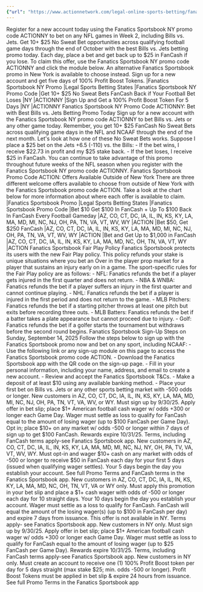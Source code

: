 ```yaml
---
{"url": "https://www.actionnetwork.com/legal-online-sports-betting/fanatics-sportsbook-ny-promo-code-actionny-claim-best-bills-jets-betting-promo-10-25-no-sweat-bets", "title": "Fanatics Sportsbook NY Promo Code ACTIONNY: Claim Best Bills vs. Jets Betting Promo with 10+ $25 No Sweat Bets", "published": "2025-09-14T14:20:02.000Z", "source": "actionnetwork.com", "ingested": "2025-09-27"}
---
```


Register for a new account today using the Fanatics Sportsbook NY promo code ACTIONNY to bet on any NFL games in Week 2, including Bills vs. Jets. Get 10+ $25 No Sweat Bet opportunities across qualifying football game days through the end of October with the best Bills vs. Jets betting promo today. Each day, place a bet and get back up to $25 in FanCash if you lose. To claim this offer, use the Fanatics Sportsbook NY promo code ACTIONNY and click the module below. An alternative Fanatics Sportsbook promo in New York is available to choose instead. Sign up for a new account and get five days of 100% Profit Boost Tokens. |Fanatics Sportsbook NY Promo |Legal Sports Betting States |Fanatics Sportsbook NY Promo Code |Get 10+ $25 No Sweat Bets FanCash Back if Your Football Bet Loses |NY |ACTIONNY |Sign Up and Get a 100% Profit Boost Token For 5 Days |NY |ACTIONNY Fanatics Sportsbook NY Promo Code ACTIONNY: Bet with Best Bills vs. Jets Betting Promo Today Sign up for a new account with the Fanatics Sportsbook NY promo code ACTIONNY to bet Bills vs. Jets or any other game today. Remember, you get 10+ $25 FanCash No Sweat Bets across qualifying game days in the NFL and NCAAF through the end of the next month. Let's look at how one of these No Sweat Bets works. Suppose I place a $25 bet on the Jets +6.5 (-110) vs. the Bills: - If the bet wins, I receive $22.73 in profit and my $25 stake back. - If the bet loses, I receive $25 in FanCash. You can continue to take advantage of this promo throughout future weeks of the NFL season when you register with the Fanatics Sportsbook NY promo code ACTIONNY. Fanatics Sportsbook Promo Code ACTION: Offers Available Outside of New York There are three different welcome offers available to choose from outside of New York with the Fanatics Sportsbook promo code ACTION. Take a look at the chart below for more information about where each offer is available to claim. |Fanatics Sportsbook Promo |Legal Sports Betting States |Fanatics Sportsbook Promo Code |Bet $10 Get $100 In FanCash + Up To $100 Back In FanCash Every Football Gameday |AZ, CO, CT, DC, IA, IL, IN, KS, KY, LA, MA, MD, MI, NC, NJ, OH, PA, TN, VA, VT, WV, WY |ACTION |Bet $50, Get $250 FanCash |AZ, CO, CT, DC, IA, IL, IN, KS, KY, LA, MA, MD, MI, NC, NJ, OH, PA, TN, VA, VT, WV, WY |ACTION |Bet and Get Up to $1,000 in FanCash |AZ, CO, CT, DC, IA, IL, IN, KS, KY, LA, MA, MD, NC, OH, TN, VA, VT, WY |ACTION Fanatics Sportsbook Fair Play Policy Fanatics Sportsbook protects its users with the new Fair Play policy. This policy refunds your stake is unique situations where you bet an Over in the player prop market for a player that sustains an injury early on in a game. The sport-specific rules for the Fair Play policy are as follows: - NFL: Fanatics refunds the bet if a player gets injured in the first quarter and does not return. - NBA & WNBA: Fanatics refunds the bet if a player suffers an injury in the first quarter and cannot continue playing. - NHL: Fanatics refunds the bet if a player is injured in the first period and does not return to the game. - MLB Pitchers: Fanatics refunds the bet if a starting pitcher throws at least one pitch but exits before recording three outs. - MLB Batters: Fanatics refunds the bet if a batter takes a plate appearance but cannot proceed due to injury. - Golf: Fanatics refunds the bet if a golfer starts the tournament but withdraws before the second round begins. Fanatics Sportsbook Sign-Up Steps on Sunday, September 14, 2025 Follow the steps below to sign up with the Fanatics Sportsbook promo now and bet on any sport, including NCAAF: - Use the following link or any sign-up module on this page to access the Fanatics Sportsbook promo code ACTION. - Download the Fanatics Sportsbook app with the QR code on the sign-up page. - Fill in your personal information, including your name, address, and email to create a new account. - Review and accept the Fanatics Sportsbook T&Cs. - Make a deposit of at least $10 using any available banking method. - Place your first bet on Bills vs. Jets or any other sports betting market with -500 odds or longer. New customers in AZ, CO, CT, DC, IA, IL, IN, KS, KY, LA, MA, MD, MI, NC, NJ, OH, PA, TN, VT, VA, WV, or WY. Must sign up by 9/30/25. Apply offer in bet slip; place $1+ American football cash wager w/ odds +300 or longer each Game Day. Wager must settle as loss to qualify for FanCash equal to the amount of losing wager (up to $100 FanCash per Game Day). Opt in; place $10+ on any market w/ odds -500 or longer within 7 days of sign up to get $100 FanCash. Rewards expire 10/31/25. Terms, including FanCash terms apply-see Fanatics Sportsbook app. New customers in AZ, CO, CT, DC, IA, IL, IN, KS, KY, LA, MA, MD, MI, NC, NJ, NY, OH, PA, TV, VA, VT, WV, WY. Must opt-in and wager $10+ cash on any market with odds of -500 or longer to receive $50 in FanCash each day for your first 5 days (issued when qualifying wager settles). Your 5 days begin the day you establish your account. See full Promo Terms and FanCash terms in the Fanatics Sportsbook app. New customers in AZ, CO, CT, DC, IA, IL, IN, KS, KY, LA, MA, MD, NC, OH, TN, VT, VA or WY only. Must apply this promotion in your bet slip and place a $1+ cash wager with odds of -500 or longer each day for 10 straight days. Your 10 days begin the day you establish your account. Wager must settle as a loss to qualify for FanCash. FanCash will equal the amount of the losing wager(s) (up to $100 in FanCash per day) and expire 7 days from issuance. This offer is not available in NY. Terms apply- see Fanatics Sportsbook app. New customers in NY only. Must sign up by 9/30/25. Apply offer in bet slip; place $1+ American football cash wager w/ odds +300 or longer each Game Day. Wager must settle as loss to qualify for FanCash equal to the amount of losing wager (up to $25 FanCash per Game Day). Rewards expire 10/31/25. Terms, including FanCash terms apply-see Fanatics Sportsbook app. New customers in NY only. Must create an account to receive one (1) 100% Profit Boost token per day for 5 days straight (max stake $25; min. odds -500 or longer). Profit Boost Tokens must be applied in bet slip & expire 24 hours from issuance. See full Promo Terms in the Fanatics Sportsbook app